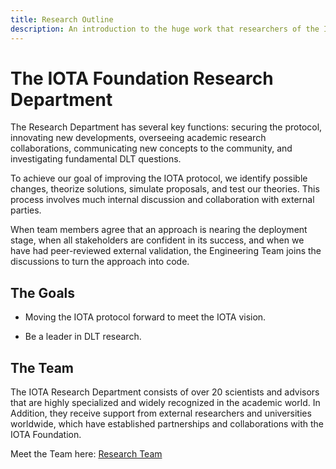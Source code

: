 ```yaml
---
title: Research Outline
description: An introduction to the huge work that researchers of the IOTA Foundation and from Universities and Institutes all over the world have done around the IOTA Protocol and Technology.
---
```



# The IOTA Foundation Research Department

The Research Department has several key functions: 
securing the protocol, innovating new developments, overseeing academic research collaborations, communicating new concepts to the community, and investigating fundamental DLT questions.

To achieve our goal of improving the IOTA protocol, we identify possible changes, theorize solutions, simulate proposals, and test our theories. This process involves much internal discussion and collaboration with external parties.

When team members agree that an approach is nearing the deployment stage, when all stakeholders are confident in its success, and when we have had peer-reviewed external validation, the Engineering Team joins the discussions to turn the approach into code.

## The Goals

- Moving the IOTA protocol forward to meet the IOTA vision.

- Be a leader in DLT research.

## The Team

The IOTA Research Department consists of over 20 scientists and advisors that are highly specialized and widely recognized in the academic world.
In Addition, they receive support from external researchers and universities worldwide, which have established partnerships and collaborations with the IOTA Foundation.

Meet the Team here: [Research Team](https://www.iota.org/foundation/researcher-profiles)
